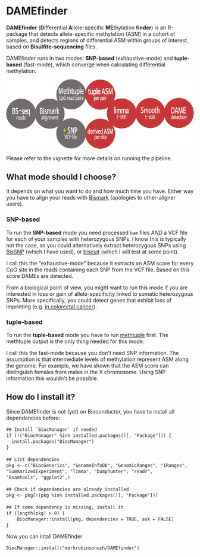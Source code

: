 <!--- [![Build Status](https://travis-ci.com/csoneson/rnaseqworkflow.svg?branch=master)](https://travis-ci.com/csoneson/rnaseqworkflow) -->

# DAMEfinder

**DAMEfinder** (**D**ifferential **A**llele-specific **ME**thylation **finder**) is an R-package that detects allele-specific methylation (ASM) in a cohort of samples, and detects regions of differential ASM within groups of interest, based on **Bisulfite-sequencing** files.

DAMEfinder runs in two modes: **SNP-based** (exhaustive-mode) and **tuple-based** (fast-mode), which converge when calculating differential methylation.

![](vignettes/DAMEfinder_workflow.png)

Please refer to the vignette for more details on running the pipeline.

## What mode should I choose?

It depends on what you want to do and how much time you have. Either way you have to align your reads with [Bismark](https://github.com/FelixKrueger/Bismark) (apologies to other-aligner users).

### SNP-based

To run the **SNP-based** mode you need processed `bam` files *AND* a VCF file for each of your samples with heterozygous SNPs. I know this is typically not the case, so you could alternatively extract heterozygous SNPs using [BisSNP](https://github.com/dnaase/Bis-tools/tree/master/Bis-SNP) (which I have used), or [biscuit](https://github.com/zwdzwd/biscuit) (which I will test at some point).

I call this the "exhaustive-mode" because it extracts an ASM score for every CpG site in the reads containing each SNP from the VCF file. Based on this score DAMEs are detected.

From a biological point of view, you might want to run this mode if you are interested in loss or gain of allele-specificity linked to somatic heterozygous SNPs. More specifically, you could detect genes that exhibit loss of imprinting (e.g. [in colorectal cancer](http://cancerres.aacrjournals.org/content/62/22/6442.long)).

### tuple-based

To run the **tuple-based** mode you have to run [methtuple](https://github.com/PeteHaitch/methtuple) first. The methtuple output is the only thing needed for this mode. 

I call this the fast-mode because you don't need SNP information. The assumption is that intermediate levels of methylation represent ASM along the genome. For example, we have shown that the ASM score can distinguish females from males in the X chromosome. Using SNP information this wouldn't be possible.


## How do I install it?

Since DAMEfinder is not (yet) on Bioconductor, you have to install all dependencies before:

```{r}
## Install `BiocManager` if needed
if (!("BiocManager" %in% installed.packages()[, "Package"])) {
  install.packages("BiocManager")
}

## List dependencies
pkg <- c("BiocGenerics", "GenomeInfoDb", "GenomicRanges", "IRanges", 
"SummarizedExperiment", "limma", "bumphunter", "readr", 
"Rsamtools", "ggplot2",)

## Check if dependencies are already installed
pkg <- pkg[!(pkg %in% installed.packages()[, "Package"])]

## If some dependency is missing, install it
if (length(pkg) > 0) {
	BiocManager::install(pkg, dependencies = TRUE, ask = FALSE)
}
```

Now you can intall DAMEfinder

```{r}
BiocManager::install("markrobinsonuzh/DAMEfinder")
```
